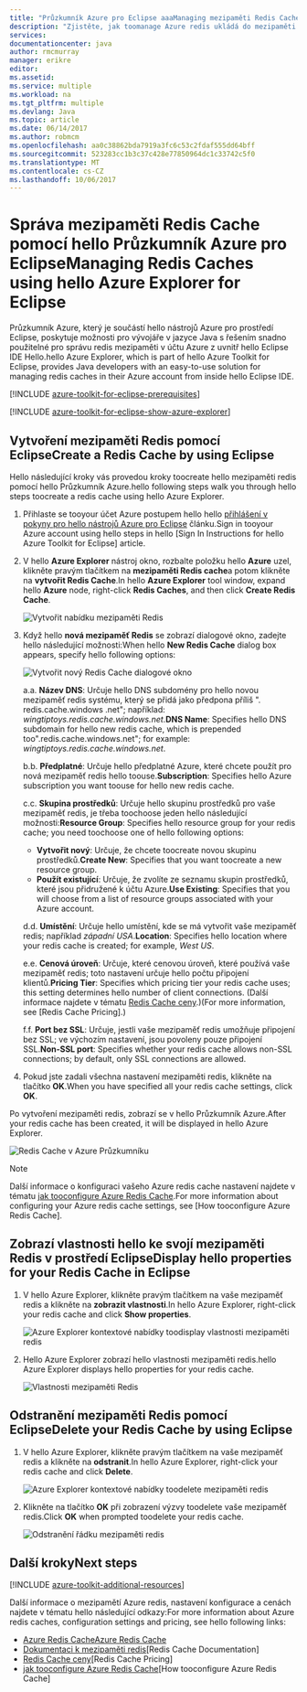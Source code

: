 ```yaml
---
title: "Průzkumník Azure pro Eclipse aaaManaging mezipaměti Redis Cache pomocí hello | Microsoft Docs"
description: "Zjistěte, jak toomanage Azure redis ukládá do mezipaměti pomocí hello Průzkumník Azure pro Eclipse."
services: 
documentationcenter: java
author: rmcmurray
manager: erikre
editor: 
ms.assetid: 
ms.service: multiple
ms.workload: na
ms.tgt_pltfrm: multiple
ms.devlang: Java
ms.topic: article
ms.date: 06/14/2017
ms.author: robmcm
ms.openlocfilehash: aa0c38862bda7919a3fc6c53c2fdaf555dd64bff
ms.sourcegitcommit: 523283cc1b3c37c428e77850964dc1c33742c5f0
ms.translationtype: MT
ms.contentlocale: cs-CZ
ms.lasthandoff: 10/06/2017
---
```

# <a name="managing-redis-caches-using-hello-azure-explorer-for-eclipse"></a><span data-ttu-id="268ee-103">Správa mezipaměti Redis Cache pomocí hello Průzkumník Azure pro Eclipse</span><span class="sxs-lookup"><span data-stu-id="268ee-103">Managing Redis Caches using hello Azure Explorer for Eclipse</span></span>

<span data-ttu-id="268ee-104">Průzkumník Azure, který je součástí hello nástrojů Azure pro prostředí Eclipse, poskytuje možnosti pro vývojáře v jazyce Java s řešením snadno použitelné pro správu redis mezipaměti v účtu Azure z uvnitř hello Eclipse IDE Hello.</span><span class="sxs-lookup"><span data-stu-id="268ee-104">hello Azure Explorer, which is part of hello Azure Toolkit for Eclipse, provides Java developers with an easy-to-use solution for managing redis caches in their Azure account from inside hello Eclipse IDE.</span></span>

[!INCLUDE [azure-toolkit-for-eclipse-prerequisites](../includes/azure-toolkit-for-eclipse-prerequisites.md)]

[!INCLUDE [azure-toolkit-for-eclipse-show-azure-explorer](../includes/azure-toolkit-for-eclipse-show-azure-explorer.md)]

## <a name="create-a-redis-cache-by-using-eclipse"></a><span data-ttu-id="268ee-105">Vytvoření mezipaměti Redis pomocí Eclipse</span><span class="sxs-lookup"><span data-stu-id="268ee-105">Create a Redis Cache by using Eclipse</span></span>

<span data-ttu-id="268ee-106">Hello následující kroky vás provedou kroky toocreate hello mezipaměti redis pomocí hello Průzkumník Azure.</span><span class="sxs-lookup"><span data-stu-id="268ee-106">hello following steps walk you through hello steps toocreate a redis cache using hello Azure Explorer.</span></span>

1. <span data-ttu-id="268ee-107">Přihlaste se tooyour účet Azure postupem hello hello [přihlášení v pokyny pro hello nástrojů Azure pro Eclipse] článku.</span><span class="sxs-lookup"><span data-stu-id="268ee-107">Sign in tooyour Azure account using hello steps in hello [Sign In Instructions for hello Azure Toolkit for Eclipse] article.</span></span>

1. <span data-ttu-id="268ee-108">V hello **Azure Explorer** nástroj okno, rozbalte položku hello **Azure** uzel, klikněte pravým tlačítkem na **mezipaměti Redis cache**a potom klikněte na **vytvořit Redis Cache**.</span><span class="sxs-lookup"><span data-stu-id="268ee-108">In hello **Azure Explorer** tool window, expand hello **Azure** node, right-click **Redis Caches**, and then click **Create Redis Cache**.</span></span>

   ![Vytvořit nabídku mezipaměti Redis][CR01]

1. <span data-ttu-id="268ee-110">Když hello **nová mezipaměť Redis** se zobrazí dialogové okno, zadejte hello následující možnosti:</span><span class="sxs-lookup"><span data-stu-id="268ee-110">When hello **New Redis Cache** dialog box appears, specify hello following options:</span></span>

   ![Vytvořit nový Redis Cache dialogové okno][CR02]

   <span data-ttu-id="268ee-112">a.</span><span class="sxs-lookup"><span data-stu-id="268ee-112">a.</span></span> <span data-ttu-id="268ee-113">**Název DNS**: Určuje hello DNS subdomény pro hello novou mezipaměť redis systému, který se přidá jako předpona příliš ". redis.cache.windows .net"; například: *wingtiptoys.redis.cache.windows.net*.</span><span class="sxs-lookup"><span data-stu-id="268ee-113">**DNS Name**: Specifies hello DNS subdomain for hello new redis cache, which is prepended too".redis.cache.windows.net"; for example: *wingtiptoys.redis.cache.windows.net*.</span></span>

   <span data-ttu-id="268ee-114">b.</span><span class="sxs-lookup"><span data-stu-id="268ee-114">b.</span></span> <span data-ttu-id="268ee-115">**Předplatné**: Určuje hello předplatné Azure, které chcete použít pro nová mezipaměť redis hello toouse.</span><span class="sxs-lookup"><span data-stu-id="268ee-115">**Subscription**: Specifies hello Azure subscription you want toouse for hello new redis cache.</span></span>

   <span data-ttu-id="268ee-116">c.</span><span class="sxs-lookup"><span data-stu-id="268ee-116">c.</span></span> <span data-ttu-id="268ee-117">**Skupina prostředků**: Určuje hello skupinu prostředků pro vaše mezipaměť redis, je třeba toochoose jeden hello následující možnosti:</span><span class="sxs-lookup"><span data-stu-id="268ee-117">**Resource Group**: Specifies hello resource group for your redis cache; you need toochoose one of hello following options:</span></span>
      * <span data-ttu-id="268ee-118">**Vytvořit nový**: Určuje, že chcete toocreate novou skupinu prostředků.</span><span class="sxs-lookup"><span data-stu-id="268ee-118">**Create New**: Specifies that you want toocreate a new resource group.</span></span>
      * <span data-ttu-id="268ee-119">**Použít existující**: Určuje, že zvolíte ze seznamu skupin prostředků, které jsou přidružené k účtu Azure.</span><span class="sxs-lookup"><span data-stu-id="268ee-119">**Use Existing**: Specifies that you will choose from a list of resource groups associated with your Azure account.</span></span>

   <span data-ttu-id="268ee-120">d.</span><span class="sxs-lookup"><span data-stu-id="268ee-120">d.</span></span> <span data-ttu-id="268ee-121">**Umístění**: Určuje hello umístění, kde se má vytvořit vaše mezipaměť redis; například *západní USA*.</span><span class="sxs-lookup"><span data-stu-id="268ee-121">**Location**: Specifies hello location where your redis cache is created; for example, *West US*.</span></span>

   <span data-ttu-id="268ee-122">e.</span><span class="sxs-lookup"><span data-stu-id="268ee-122">e.</span></span> <span data-ttu-id="268ee-123">**Cenová úroveň**: Určuje, které cenovou úroveň, které používá vaše mezipaměť redis; toto nastavení určuje hello počtu připojení klientů.</span><span class="sxs-lookup"><span data-stu-id="268ee-123">**Pricing Tier**: Specifies which pricing tier your redis cache uses; this setting determines hello number of client connections.</span></span> <span data-ttu-id="268ee-124">(Další informace najdete v tématu [Redis Cache ceny].)</span><span class="sxs-lookup"><span data-stu-id="268ee-124">(For more information, see [Redis Cache Pricing].)</span></span>

   <span data-ttu-id="268ee-125">f.</span><span class="sxs-lookup"><span data-stu-id="268ee-125">f.</span></span> <span data-ttu-id="268ee-126">**Port bez SSL**: Určuje, jestli vaše mezipaměť redis umožňuje připojení bez SSL; ve výchozím nastavení, jsou povoleny pouze připojení SSL.</span><span class="sxs-lookup"><span data-stu-id="268ee-126">**Non-SSL port**: Specifies whether your redis cache allows non-SSL connections; by default, only SSL connections are allowed.</span></span>

1. <span data-ttu-id="268ee-127">Pokud jste zadali všechna nastavení mezipaměti redis, klikněte na tlačítko **OK**.</span><span class="sxs-lookup"><span data-stu-id="268ee-127">When you have specified all your redis cache settings, click **OK**.</span></span>

<span data-ttu-id="268ee-128">Po vytvoření mezipaměti redis, zobrazí se v hello Průzkumník Azure.</span><span class="sxs-lookup"><span data-stu-id="268ee-128">After your redis cache has been created, it will be displayed in hello Azure Explorer.</span></span>

   ![Redis Cache v Azure Průzkumníku][CR03]

> [!NOTE]
>
> <span data-ttu-id="268ee-130">Další informace o konfiguraci vašeho Azure redis cache nastavení najdete v tématu [jak tooconfigure Azure Redis Cache].</span><span class="sxs-lookup"><span data-stu-id="268ee-130">For more information about configuring your Azure redis cache settings, see [How tooconfigure Azure Redis Cache].</span></span>
>

## <a name="display-hello-properties-for-your-redis-cache-in-eclipse"></a><span data-ttu-id="268ee-131">Zobrazí vlastnosti hello ke svojí mezipaměti Redis v prostředí Eclipse</span><span class="sxs-lookup"><span data-stu-id="268ee-131">Display hello properties for your Redis Cache in Eclipse</span></span>

1. <span data-ttu-id="268ee-132">V hello Azure Explorer, klikněte pravým tlačítkem na vaše mezipaměť redis a klikněte na **zobrazit vlastnosti**.</span><span class="sxs-lookup"><span data-stu-id="268ee-132">In hello Azure Explorer, right-click your redis cache and click **Show properties**.</span></span>

   ![Azure Explorer kontextové nabídky toodisplay vlastnosti mezipaměti redis][SP01]

1. <span data-ttu-id="268ee-134">Hello Azure Explorer zobrazí hello vlastnosti mezipaměti redis.</span><span class="sxs-lookup"><span data-stu-id="268ee-134">hello Azure Explorer displays hello properties for your redis cache.</span></span>

   ![Vlastnosti mezipaměti Redis][SP02]

## <a name="delete-your-redis-cache-by-using-eclipse"></a><span data-ttu-id="268ee-136">Odstranění mezipaměti Redis pomocí Eclipse</span><span class="sxs-lookup"><span data-stu-id="268ee-136">Delete your Redis Cache by using Eclipse</span></span>

1. <span data-ttu-id="268ee-137">V hello Azure Explorer, klikněte pravým tlačítkem na vaše mezipaměť redis a klikněte na **odstranit**.</span><span class="sxs-lookup"><span data-stu-id="268ee-137">In hello Azure Explorer, right-click your redis cache and click **Delete**.</span></span>

   ![Azure Explorer kontextové nabídky toodelete mezipaměti redis][DE01]

1. <span data-ttu-id="268ee-139">Klikněte na tlačítko **OK** při zobrazení výzvy toodelete vaše mezipaměť redis.</span><span class="sxs-lookup"><span data-stu-id="268ee-139">Click **OK** when prompted toodelete your redis cache.</span></span>

   ![Odstranění řádku mezipaměti redis][DE02]

## <a name="next-steps"></a><span data-ttu-id="268ee-141">Další kroky</span><span class="sxs-lookup"><span data-stu-id="268ee-141">Next steps</span></span>

[!INCLUDE [azure-toolkit-additional-resources](../includes/azure-toolkit-additional-resources.md)]

<span data-ttu-id="268ee-142">Další informace o mezipamětí Azure redis, nastavení konfigurace a cenách najdete v tématu hello následující odkazy:</span><span class="sxs-lookup"><span data-stu-id="268ee-142">For more information about Azure redis caches, configuration settings and pricing, see hello following links:</span></span>

* <span data-ttu-id="268ee-143">[Azure Redis Cache]</span><span class="sxs-lookup"><span data-stu-id="268ee-143">[Azure Redis Cache]</span></span>
* <span data-ttu-id="268ee-144">[Dokumentaci k mezipaměti redis]</span><span class="sxs-lookup"><span data-stu-id="268ee-144">[Redis Cache Documentation]</span></span>
* <span data-ttu-id="268ee-145">[Redis Cache ceny]</span><span class="sxs-lookup"><span data-stu-id="268ee-145">[Redis Cache Pricing]</span></span>
* <span data-ttu-id="268ee-146">[jak tooconfigure Azure Redis Cache]</span><span class="sxs-lookup"><span data-stu-id="268ee-146">[How tooconfigure Azure Redis Cache]</span></span>

<!-- URL List -->

[Redis Cache ceny]: https://azure.microsoft.com/pricing/details/cache/
[Azure Redis Cache]: https://azure.microsoft.com/services/cache/
[Dokumentaci k mezipaměti redis]: ./redis-cache/index.md
[jak tooconfigure Azure Redis Cache]: ./redis-cache/cache-configure.md
[přihlášení v pokyny pro hello nástrojů Azure pro Eclipse]: ./azure-toolkit-for-eclipse-sign-in-instructions.md

<!-- IMG List -->

[CR01]: ./media/azure-toolkit-for-eclipse-managing-redis-caches-using-azure-explorer/CR01.png
[CR02]: ./media/azure-toolkit-for-eclipse-managing-redis-caches-using-azure-explorer/CR02.png
[CR03]: ./media/azure-toolkit-for-eclipse-managing-redis-caches-using-azure-explorer/CR03.png

[SP01]: ./media/azure-toolkit-for-eclipse-managing-redis-caches-using-azure-explorer/SP01.png
[SP02]: ./media/azure-toolkit-for-eclipse-managing-redis-caches-using-azure-explorer/SP02.png

[DE01]: ./media/azure-toolkit-for-eclipse-managing-redis-caches-using-azure-explorer/DE01.png
[DE02]: ./media/azure-toolkit-for-eclipse-managing-redis-caches-using-azure-explorer/DE02.png
